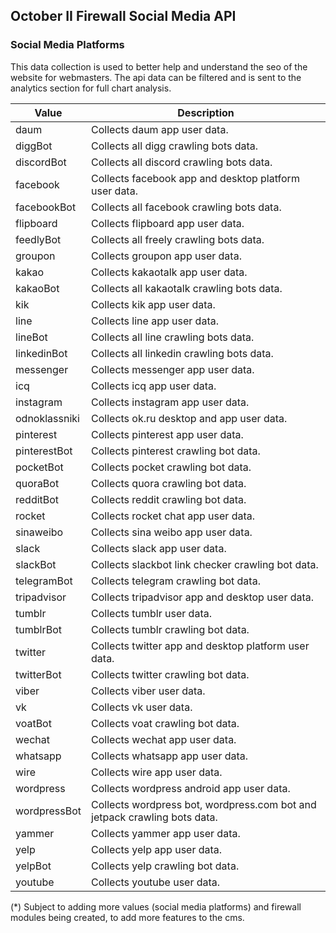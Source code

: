 ## October II Firewall Social Media API

### Social Media Platforms

This data collection is used to better help and understand the seo of the website for webmasters. The api data can be filtered and is sent to the analytics section for full chart analysis.

Value | Description
---|---
daum | Collects daum app user data.
diggBot | Collects all digg crawling bots data.
discordBot | Collects all discord crawling bots data.
facebook | Collects facebook app and desktop platform user data.
facebookBot | Collects all facebook crawling bots data.
flipboard | Collects flipboard app user data.
feedlyBot | Collects all freely crawling bots data.
groupon | Collects groupon app user data.
kakao | Collects kakaotalk app user data.
kakaoBot | Collects all kakaotalk crawling bots data.
kik | Collects kik app user data.
line | Collects line app user data.
lineBot | Collects all line crawling bots data.
linkedinBot | Collects all linkedin crawling bots data.
messenger | Collects messenger app user data.
icq | Collects icq app user data.
instagram | Collects instagram app user data.
odnoklassniki | Collects ok.ru desktop and app user data.
pinterest | Collects pinterest app user data.
pinterestBot | Collects pinterest crawling bot data.
pocketBot | Collects pocket crawling bot data.
quoraBot | Collects quora crawling bot data.
redditBot | Collects reddit crawling bot data.
rocket | Collects rocket chat app user data.
sinaweibo | Collects sina weibo app user data.
slack | Collects slack app user data.
slackBot | Collects slackbot link checker crawling bot data.
telegramBot | Collects telegram crawling bot data.
tripadvisor | Collects tripadvisor app and desktop user data.
tumblr | Collects tumblr user data.
tumblrBot | Collects tumblr crawling bot data.
twitter | Collects twitter app and desktop platform user data.
twitterBot | Collects twitter crawling bot data.
viber | Collects viber user data.
vk | Collects vk user data.
voatBot | Collects voat crawling bot data.
wechat | Collects wechat app user data.
whatsapp | Collects whatsapp app user data.
wire | Collects wire app user data.
wordpress | Collects wordpress android app user data.
wordpressBot | Collects wordpress bot, wordpress.com bot and jetpack crawling bots data.
yammer | Collects yammer app user data.
yelp | Collects yelp app user data.
yelpBot | Collects yelp crawling bot data.
youtube | Collects youtube user data.

(*) Subject to adding more values (social media platforms) and firewall modules being created, to add more features to the cms.

